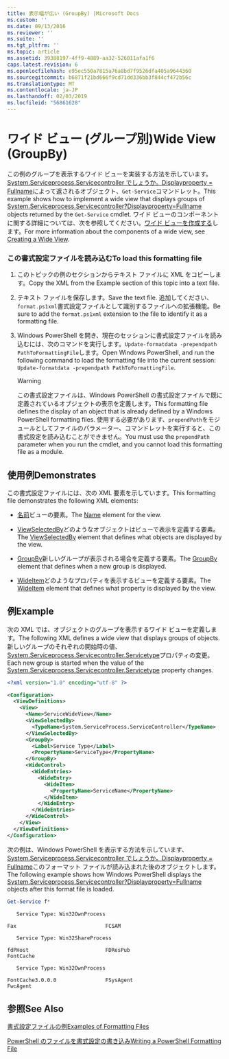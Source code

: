 ```yaml
---
title: 表示幅が広い (GroupBy) |Microsoft Docs
ms.custom: ''
ms.date: 09/13/2016
ms.reviewer: ''
ms.suite: ''
ms.tgt_pltfrm: ''
ms.topic: article
ms.assetid: 39388197-4ff9-4889-aa32-526011afa1f6
caps.latest.revision: 6
ms.openlocfilehash: e95ec550a7815a76a8bd7f9526dfa405a9644360
ms.sourcegitcommit: b6871f21bd666f9cd71dd336bb3f844cf472b56c
ms.translationtype: MT
ms.contentlocale: ja-JP
ms.lasthandoff: 02/03/2019
ms.locfileid: "56861628"
---
```

# <a name="wide-view-groupby"></a><span data-ttu-id="915bc-102">ワイド ビュー (グループ別)</span><span class="sxs-lookup"><span data-stu-id="915bc-102">Wide View (GroupBy)</span></span>

<span data-ttu-id="915bc-103">この例のグループを表示するワイド ビューを実装する方法を示しています。 [System.Serviceprocess.Servicecontroller でしょうか。Displayproperty = Fullname](/dotnet/api/System.ServiceProcess.ServiceController)によって返されるオブジェクト、`Get-Service`コマンドレット。</span><span class="sxs-lookup"><span data-stu-id="915bc-103">This example shows how to implement a wide view that displays groups of [System.Serviceprocess.Servicecontroller?Displayproperty=Fullname](/dotnet/api/System.ServiceProcess.ServiceController) objects returned by the `Get-Service` cmdlet.</span></span> <span data-ttu-id="915bc-104">ワイド ビューのコンポーネントに関する詳細については、次を参照してください。[ワイド ビューを作成する](./creating-a-wide-view.md)します。</span><span class="sxs-lookup"><span data-stu-id="915bc-104">For more information about the components of a wide view, see [Creating a Wide View](./creating-a-wide-view.md).</span></span>

### <a name="to-load-this-formatting-file"></a><span data-ttu-id="915bc-105">この書式設定ファイルを読み込む</span><span class="sxs-lookup"><span data-stu-id="915bc-105">To load this formatting file</span></span>

1. <span data-ttu-id="915bc-106">このトピックの例のセクションからテキスト ファイルに XML をコピーします。</span><span class="sxs-lookup"><span data-stu-id="915bc-106">Copy the XML from the Example section of this topic into a text file.</span></span>

2. <span data-ttu-id="915bc-107">テキスト ファイルを保存します。</span><span class="sxs-lookup"><span data-stu-id="915bc-107">Save the text file.</span></span> <span data-ttu-id="915bc-108">追加してください、`format.ps1xml`書式設定ファイルとして識別するファイルへの拡張機能。</span><span class="sxs-lookup"><span data-stu-id="915bc-108">Be sure to add the `format.ps1xml` extension to the file to identify it as a formatting file.</span></span>

3. <span data-ttu-id="915bc-109">Windows PowerShell を開き、現在のセッションに書式設定ファイルを読み込むには、次のコマンドを実行します。`Update-formatdata -prependpath PathToFormattingFile`します。</span><span class="sxs-lookup"><span data-stu-id="915bc-109">Open Windows PowerShell, and run the following command to load the formatting file into the current session: `Update-formatdata -prependpath PathToFormattingFile`.</span></span>

   > [!WARNING]
   > <span data-ttu-id="915bc-110">この書式設定ファイルは、Windows PowerShell の書式設定ファイルで既に定義されているオブジェクトの表示を定義します。</span><span class="sxs-lookup"><span data-stu-id="915bc-110">This formatting file defines the display of an object that is already defined by a Windows PowerShell formatting files.</span></span> <span data-ttu-id="915bc-111">使用する必要があります、`prependPath`をモジュールとしてファイルのパラメーター、コマンドレットを実行すると、この書式設定を読み込むことができません。</span><span class="sxs-lookup"><span data-stu-id="915bc-111">You must use the `prependPath` parameter when you run the cmdlet, and you cannot load this formatting file as a module.</span></span>

## <a name="demonstrates"></a><span data-ttu-id="915bc-112">使用例</span><span class="sxs-lookup"><span data-stu-id="915bc-112">Demonstrates</span></span>

<span data-ttu-id="915bc-113">この書式設定ファイルには、次の XML 要素を示しています。</span><span class="sxs-lookup"><span data-stu-id="915bc-113">This formatting file demonstrates the following XML elements:</span></span>

- <span data-ttu-id="915bc-114">[名前](./name-element-for-view-format.md)ビューの要素。</span><span class="sxs-lookup"><span data-stu-id="915bc-114">The [Name](./name-element-for-view-format.md) element for the view.</span></span>

- <span data-ttu-id="915bc-115">[ViewSelectedBy](./viewselectedby-element-format.md)どのようなオブジェクトはビューで表示を定義する要素。</span><span class="sxs-lookup"><span data-stu-id="915bc-115">The [ViewSelectedBy](./viewselectedby-element-format.md) element that defines what objects are displayed by the view.</span></span>

- <span data-ttu-id="915bc-116">[GroupBy](./groupby-element-for-view-format.md)新しいグループが表示される場合を定義する要素。</span><span class="sxs-lookup"><span data-stu-id="915bc-116">The [GroupBy](./groupby-element-for-view-format.md) element that defines when a new group is displayed.</span></span>

- <span data-ttu-id="915bc-117">[WideItem](./wideitem-element-for-widecontrol-format.md)どのようなプロパティを表示するビューを定義する要素。</span><span class="sxs-lookup"><span data-stu-id="915bc-117">The [WideItem](./wideitem-element-for-widecontrol-format.md) element that defines what property is displayed by the view.</span></span>

## <a name="example"></a><span data-ttu-id="915bc-118">例</span><span class="sxs-lookup"><span data-stu-id="915bc-118">Example</span></span>

<span data-ttu-id="915bc-119">次の XML では、オブジェクトのグループを表示するワイド ビューを定義します。</span><span class="sxs-lookup"><span data-stu-id="915bc-119">The following XML defines a wide view that displays groups of objects.</span></span> <span data-ttu-id="915bc-120">新しいグループのそれぞれの開始時の値、 [System.Serviceprocess.Servicecontroller.Servicetype](/dotnet/api/System.ServiceProcess.ServiceController.ServiceType)プロパティの変更。</span><span class="sxs-lookup"><span data-stu-id="915bc-120">Each new group is started when the value of the [System.Serviceprocess.Servicecontroller.Servicetype](/dotnet/api/System.ServiceProcess.ServiceController.ServiceType) property changes.</span></span>

```xml
<?xml version="1.0" encoding="utf-8" ?>

<Configuration>
  <ViewDefinitions>
    <View>
      <Name>ServiceWideView</Name>
      <ViewSelectedBy>
        <TypeName>System.ServiceProcess.ServiceController</TypeName>
      </ViewSelectedBy>
      <GroupBy>
        <Label>Service Type</Label>
        <PropertyName>ServiceType</PropertyName>
      </GroupBy>
      <WideControl>
        <WideEntries>
          <WideEntry>
            <WideItem>
              <PropertyName>ServiceName</PropertyName>
            </WideItem>
          </WideEntry>
        </WideEntries>
      </WideControl>
    </View>
  </ViewDefinitions>
</Configuration>
```

<span data-ttu-id="915bc-121">次の例は、Windows PowerShell を表示する方法を示しています、 [System.Serviceprocess.Servicecontroller でしょうか。Displayproperty = Fullname](/dotnet/api/System.ServiceProcess.ServiceController)このフォーマット ファイルが読み込まれた後のオブジェクトします。</span><span class="sxs-lookup"><span data-stu-id="915bc-121">The following example shows how Windows PowerShell displays the [System.Serviceprocess.Servicecontroller?Displayproperty=Fullname](/dotnet/api/System.ServiceProcess.ServiceController) objects after this format file is loaded.</span></span>

```powershell
Get-Service f*
```

```output
   Service Type: Win32OwnProcess

Fax                             FCSAM

   Service Type: Win32ShareProcess

fdPHost                         FDResPub
FontCache

   Service Type: Win32OwnProcess

FontCache3.0.0.0                FSysAgent
FwcAgent
```

## <a name="see-also"></a><span data-ttu-id="915bc-122">参照</span><span class="sxs-lookup"><span data-stu-id="915bc-122">See Also</span></span>

[<span data-ttu-id="915bc-123">書式設定ファイルの例</span><span class="sxs-lookup"><span data-stu-id="915bc-123">Examples of Formatting Files</span></span>](./examples-of-formatting-files.md)

[<span data-ttu-id="915bc-124">PowerShell のファイルを書式設定の書き込み</span><span class="sxs-lookup"><span data-stu-id="915bc-124">Writing a PowerShell Formatting File</span></span>](./writing-a-powershell-formatting-file.md)
